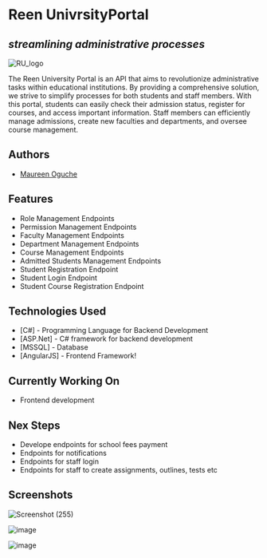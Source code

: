 # Reen UnivrsityPortal
## _streamlining administrative processes_
![RU_logo](https://github.com/MaureenMOguche/UniversityPortal/assets/103169301/26d46858-3a43-4e7d-a7de-f6305a5ea04d)

The Reen University Portal is an API that  aims to revolutionize administrative tasks within educational institutions. 
By providing a comprehensive solution, we strive to simplify processes for both students and staff members. With this portal, students can easily check their admission status, register for courses, and access important information. Staff members can efficiently manage admissions, create new faculties and departments, and oversee course management.

## Authors
- [Maureen Oguche](https://twitter.com/MaureenOguche)

## Features
- Role Management Endpoints
- Permission Management Endpoints
- Faculty Management Endpoints
- Department Management Endpoints
- Course Management Endpoints
- Admitted Students Management Endpoints
- Student Registration Endpoint
- Student Login Endpoint
- Student Course Registration Endpoint

## Technologies Used
- [C#] - Programming Language for Backend Development
- [ASP.Net] - C# framework for backend development
- [MSSQL] - Database
- [AngularJS] - Frontend Framework!

## Currently Working On
- Frontend development

## Nex Steps
- Develope endpoints for school fees payment
- Endpoints for notifications
- Endpoints for staff login
- Endpoints for staff to create assignments, outlines, tests etc

## Screenshots
![Screenshot (255)](https://github.com/MaureenMOguche/UniversityPortal/assets/103169301/f75c3c96-bf8d-41a9-81a3-360c62fcf3b8)

![image](https://github.com/MaureenMOguche/UniversityPortal/assets/103169301/42ea7e7d-6751-4423-b933-413529724390)

![image](https://github.com/MaureenMOguche/UniversityPortal/assets/103169301/be4ac188-ea3a-4050-bcc0-8490f221766f)



